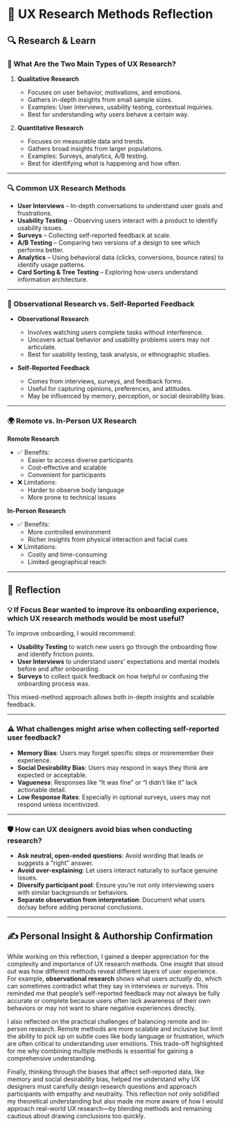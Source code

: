 # 📝 UX Research Methods Reflection

## 🔍 Research & Learn

### 🧪 What Are the Two Main Types of UX Research?

1. **Qualitative Research**  
   - Focuses on user behavior, motivations, and emotions.  
   - Gathers in-depth insights from small sample sizes.  
   - Examples: User interviews, usability testing, contextual inquiries.  
   - Best for understanding *why* users behave a certain way.

2. **Quantitative Research**  
   - Focuses on measurable data and trends.  
   - Gathers broad insights from larger populations.  
   - Examples: Surveys, analytics, A/B testing.  
   - Best for identifying *what* is happening and how often.

---

### 🔍 Common UX Research Methods

- **User Interviews** – In-depth conversations to understand user goals and frustrations.  
- **Usability Testing** – Observing users interact with a product to identify usability issues.  
- **Surveys** – Collecting self-reported feedback at scale.  
- **A/B Testing** – Comparing two versions of a design to see which performs better.  
- **Analytics** – Using behavioral data (clicks, conversions, bounce rates) to identify usage patterns.  
- **Card Sorting & Tree Testing** – Exploring how users understand information architecture.

---

### 👀 Observational Research vs. Self-Reported Feedback

- **Observational Research**  
  - Involves watching users complete tasks without interference.  
  - Uncovers actual behavior and usability problems users may not articulate.  
  - Best for usability testing, task analysis, or ethnographic studies.

- **Self-Reported Feedback**  
  - Comes from interviews, surveys, and feedback forms.  
  - Useful for capturing opinions, preferences, and attitudes.  
  - May be influenced by memory, perception, or social desirability bias.

---

### 🌍 Remote vs. In-Person UX Research

**Remote Research**  
- ✅ Benefits:  
  - Easier to access diverse participants  
  - Cost-effective and scalable  
  - Convenient for participants  
- ❌ Limitations:  
  - Harder to observe body language  
  - More prone to technical issues

**In-Person Research**  
- ✅ Benefits:  
  - More controlled environment  
  - Richer insights from physical interaction and facial cues  
- ❌ Limitations:  
  - Costly and time-consuming  
  - Limited geographical reach

---

## 📝 Reflection

### 💡 If Focus Bear wanted to improve its onboarding experience, which UX research methods would be most useful?

To improve onboarding, I would recommend:  
- **Usability Testing** to watch new users go through the onboarding flow and identify friction points.  
- **User Interviews** to understand users' expectations and mental models before and after onboarding.  
- **Surveys** to collect quick feedback on how helpful or confusing the onboarding process was.

This mixed-method approach allows both in-depth insights and scalable feedback.

---

### ⚠️ What challenges might arise when collecting self-reported user feedback?

- **Memory Bias**: Users may forget specific steps or misremember their experience.  
- **Social Desirability Bias**: Users may respond in ways they think are expected or acceptable.  
- **Vagueness**: Responses like “It was fine” or “I didn’t like it” lack actionable detail.  
- **Low Response Rates**: Especially in optional surveys, users may not respond unless incentivized.

---

### 🛡️ How can UX designers avoid bias when conducting research?

- **Ask neutral, open-ended questions**: Avoid wording that leads or suggests a "right" answer.  
- **Avoid over-explaining**: Let users interact naturally to surface genuine issues.  
- **Diversify participant pool**: Ensure you’re not only interviewing users with similar backgrounds or behaviors.  
- **Separate observation from interpretation**: Document what users do/say before adding personal conclusions.

---

## ✍️ Personal Insight & Authorship Confirmation


While working on this reflection, I gained a deeper appreciation for the complexity and importance of UX research methods. One insight that stood out was how different methods reveal different layers of user experience. For example, **observational research** shows what users *actually* do, which can sometimes contradict what they say in interviews or surveys. This reminded me that people’s self-reported feedback may not always be fully accurate or complete because users often lack awareness of their own behaviors or may not want to share negative experiences directly.

I also reflected on the practical challenges of balancing remote and in-person research. Remote methods are more scalable and inclusive but limit the ability to pick up on subtle cues like body language or frustration, which are often critical to understanding user emotions. This trade-off highlighted for me why combining multiple methods is essential for gaining a comprehensive understanding.

Finally, thinking through the biases that affect self-reported data, like memory and social desirability bias, helped me understand why UX designers must carefully design research questions and approach participants with empathy and neutrality. This reflection not only solidified my theoretical understanding but also made me more aware of how I would approach real-world UX research—by blending methods and remaining cautious about drawing conclusions too quickly.


